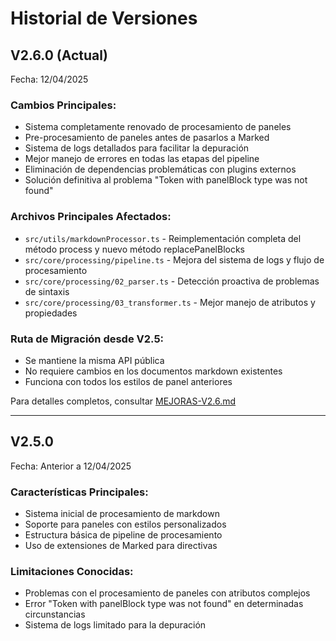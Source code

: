 # Historial de Versiones

## V2.6.0 (Actual)
Fecha: 12/04/2025

### Cambios Principales:
- Sistema completamente renovado de procesamiento de paneles
- Pre-procesamiento de paneles antes de pasarlos a Marked
- Sistema de logs detallados para facilitar la depuración
- Mejor manejo de errores en todas las etapas del pipeline
- Eliminación de dependencias problemáticas con plugins externos
- Solución definitiva al problema "Token with panelBlock type was not found"

### Archivos Principales Afectados:
- `src/utils/markdownProcessor.ts` - Reimplementación completa del método process y nuevo método replacePanelBlocks
- `src/core/processing/pipeline.ts` - Mejora del sistema de logs y flujo de procesamiento
- `src/core/processing/02_parser.ts` - Detección proactiva de problemas de sintaxis
- `src/core/processing/03_transformer.ts` - Mejor manejo de atributos y propiedades

### Ruta de Migración desde V2.5:
- Se mantiene la misma API pública
- No requiere cambios en los documentos markdown existentes
- Funciona con todos los estilos de panel anteriores

Para detalles completos, consultar [MEJORAS-V2.6.md](./MEJORAS-V2.6.md)

---

## V2.5.0
Fecha: Anterior a 12/04/2025

### Características Principales:
- Sistema inicial de procesamiento de markdown
- Soporte para paneles con estilos personalizados
- Estructura básica de pipeline de procesamiento
- Uso de extensiones de Marked para directivas

### Limitaciones Conocidas:
- Problemas con el procesamiento de paneles con atributos complejos
- Error "Token with panelBlock type was not found" en determinadas circunstancias
- Sistema de logs limitado para la depuración 